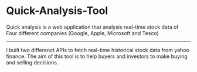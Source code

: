 # Quick-Analysis-Tool
Quick analysis is a web application that analysis real-time stock data of Four different companies (Google, Apple, Microsoft and Tesco)
_________________________
I built two differenct APIs to fetch real-time historical stock data from yahoo finance. 
The aim of this tool is to help buyers and investors to make buying and selling decisions.
